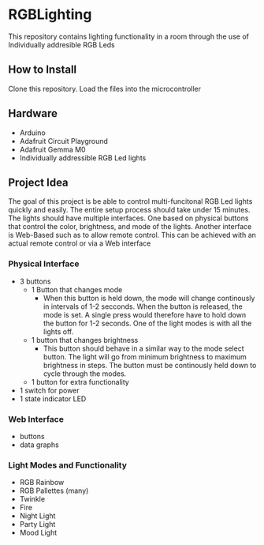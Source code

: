 # RGBLighting
This repository contains lighting functionality in a room through the use of Individually addresible RGB Leds

## How to Install
Clone this repository. Load the files into the microcontroller

## Hardware
- Arduino
- Adafruit Circuit Playground
- Adafruit Gemma M0
- Individually addressible RGB Led lights

## Project Idea
The goal of this project is be able to control multi-funcitonal RGB Led lights quickly and easily. The entire setup process should take under 15 minutes.
The lights should have multiple interfaces. One based on physical buttons that control the color, brightness, and mode of the lights. Another interface is Web-Based such as to allow remote  control. This can be achieved with an actual remote control or via a Web interface

### Physical Interface
- 3 buttons
  - 1 Button that changes mode
    - When this button is held down, the mode will change continously in intervals of 1-2 secconds. When the button is released, the mode is set. A single press would therefore have to hold down the button for 1-2 seconds. One of the light modes is with all the lights off.
  - 1 button that changes brightness
    - This button should behave in a similar way to the mode select button. The light will go from minimum brightness to maximum brightness in steps. The button must be continously held down to cycle through the modes.
  - 1 button for extra functionality
- 1 switch for power
- 1 state indicator LED 

### Web Interface
- buttons
- data graphs

### Light Modes and Functionality
- RGB Rainbow
- RGB Pallettes (many)
- Twinkle
- Fire
- Night Light
- Party Light
- Mood Light
